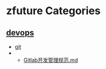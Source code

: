 # zfuture Categories

## <a href="https://github.com/einsli/zfuture/tree/main/devops">devops</a>
- <a href="https://github.com/einsli/zfuture/tree/main/devops/git">git</a>
- - <a href="https://github.com/einsli/zfuture/blob/main/devops/git/Gitlab%E5%BC%80%E5%8F%91%E7%AE%A1%E7%90%86%E8%A7%84%E8%8C%83.md">Gitlab开发管理规范.md</a>
